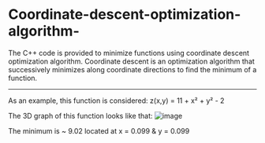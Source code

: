 # Coordinate-descent-optimization-algorithm-
The C++ code is provided to minimize functions using coordinate descent optimization algorithm. Coordinate descent is an optimization algorithm that successively minimizes along coordinate directions to find the minimum of a function.

----------
As an example, this function is considered:
z(x,y) = 11 + x² + y² - 2   

The 3D graph of this function looks like that:
![image](https://user-images.githubusercontent.com/75530023/134514657-aaecc2d7-5c5d-4bd6-8ee3-e17d327dab7e.png)

The minimum is ~ 9.02 located at x = 0.099 & y = 0.099
